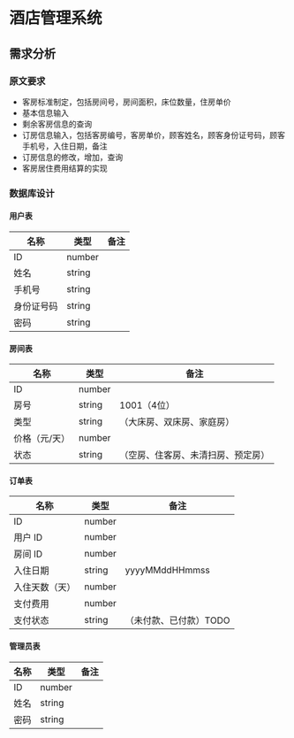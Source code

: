 # 酒店管理系统

## 需求分析

### 原文要求

- 客房标准制定，包括房间号，房间面积，床位数量，住房单价
- 基本信息输入
- 剩余客房信息的查询
- 订房信息输入，包括客房编号，客房单价，顾客姓名，顾客身份证号码，顾客手机号，入住日期，备注
- 订房信息的修改，增加，查询
- 客房居住费用结算的实现

### 数据库设计

#### 用户表

| 名称    | 类型     | 备注  |
|-------|--------|-----|
| ID    | number |     |
| 姓名    | string |     |
| 手机号   | string |     |
| 身份证号码 | string |     |
| 密码    | string |     |

#### 房间表

| 名称      | 类型     | 备注                |
|---------|--------|-------------------|
| ID      | number |                   |
| 房号      | string | 1001（4位）          |
| 类型      | string | （大床房、双床房、家庭房）     |
| 价格（元/天） | number |                   |
| 状态      | string | （空房、住客房、未清扫房、预定房） |

#### 订单表

| 名称      | 类型     | 备注             |
|---------|--------|----------------|
| ID      | number |                |
| 用户 ID   | number |                |
| 房间 ID   | number |                |
| 入住日期    | string | yyyyMMddHHmmss |
| 入住天数（天） | number |                |
| 支付费用    | number |                |
| 支付状态    | string | （未付款、已付款）TODO  |

#### 管理员表

| 名称  | 类型     | 备注  |
|-----|--------|-----|
| ID  | number |     |
| 姓名  | string |     |
| 密码  | string |     |

